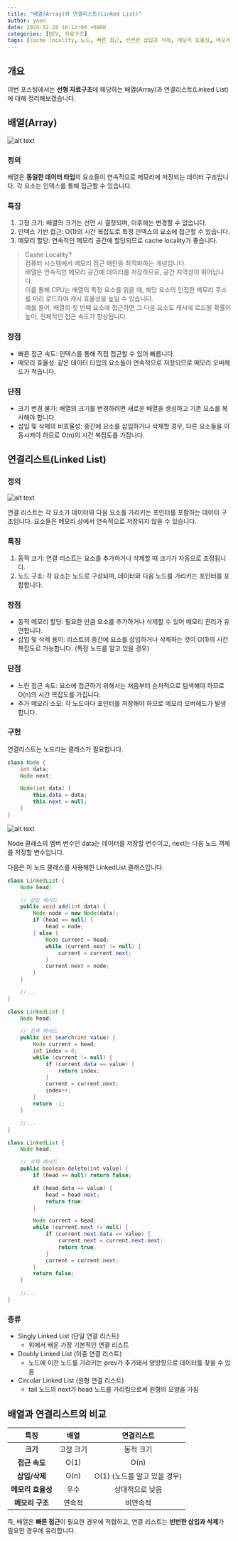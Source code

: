 ```yaml
---
title: "배열(Array)와 연결리스트(Linked List)"
author: yeon
date: 2024-12-28 16:12:00 +0900
categories: [DEV, 자료구조]
tags: [cache locality, 노드, 빠른 접근, 빈번한 삽입과 삭제, 메모리 효율성, 메모리 구조, 고정vs동적]
---
```


## 개요

이번 포스팅에서는 **선형 자료구조**에 해당하는 배열(Array)과 연결리스트(Linked List)에 대해 정리해보겠습니다.

## 배열(Array)

![alt text](/assets/img/자료구조/image.png)

### 정의

배열은 **동일한 데이터 타입**의 요소들이 연속적으로 메모리에 저장되는 데이터 구조입니다. 각 요소는 인덱스를 통해 접근할 수 있습니다.

### 특징

1. 고정 크기: 배열의 크기는 선언 시 결정되며, 이후에는 변경할 수 없습니다.
2. 인덱스 기반 접근: O(1)의 시간 복잡도로 특정 인덱스의 요소에 접근할 수 있습니다.
3. 메모리 할당: 연속적인 메모리 공간에 할당되므로 cache locality가 좋습니다.

> Cashe Locality?   
컴퓨터 시스템에서 메모리 접근 패턴을 최적화하는 개념입니다.   
배열은 연속적인 메모리 공간에 데이터를 저장하므로, 공간 지역성이 뛰어납니다.   
이를 통해 CPU는 배열의 특정 요소를 읽을 때, 해당 요소의 인접한 메모리 주소를 미리 로드하여 캐시 효율성을 높일 수 있습니다.   
예를 들어, 배열의 첫 번째 요소에 접근하면 그 다음 요소도 캐시에 로드될 확률이 높아, 전체적인 접근 속도가 향상됩니다.

### 장점

- 빠른 접근 속도: 인덱스를 통해 직접 접근할 수 있어 빠릅니다.
- 메모리 효율성: 같은 데이터 타입의 요소들이 연속적으로 저장되므로 메모리 오버헤드가 적습니다.

### 단점

- 크기 변경 불가: 배열의 크기를 변경하려면 새로운 배열을 생성하고 기존 요소를 복사해야 합니다.
- 삽입 및 삭제의 비효율성: 중간에 요소를 삽입하거나 삭제할 경우, 다른 요소들을 이동시켜야 하므로 O(n)의 시간 복잡도를 가집니다.

## 연결리스트(Linked List)

### 정의

![alt text](/assets/img/자료구조/image-1.png)

연결 리스트는 각 요소가 데이터와 다음 요소를 가리키는 포인터를 포함하는 데이터 구조입니다. 요소들은 메모리 상에서 연속적으로 저장되지 않을 수 있습니다.

### 특징

1. 동적 크기: 연결 리스트는 요소를 추가하거나 삭제할 때 크기가 자동으로 조정됩니다.
2. 노드 구조: 각 요소는 노드로 구성되며, 데이터와 다음 노드를 가리키는 포인터를 포함합니다.

### 장점

- 동적 메모리 할당: 필요한 만큼 요소를 추가하거나 삭제할 수 있어 메모리 관리가 유연합니다.
- 삽입 및 삭제 용이: 리스트의 중간에 요소를 삽입하거나 삭제하는 것이 O(1)의 시간 복잡도로 가능합니다. (특정 노드를 알고 있을 경우)

### 단점

- 느린 접근 속도: 요소에 접근하기 위해서는 처음부터 순차적으로 탐색해야 하므로 O(n)의 시간 복잡도를 가집니다.
- 추가 메모리 소모: 각 노드마다 포인터를 저장해야 하므로 메모리 오버헤드가 발생합니다.

### 구현

연결리스트는 노드라는 클래스가 필요합니다.

```java
class Node {
    int data;
    Node next;

    Node(int data) {
        this.data = data;
        this.next = null;
    }
}
```

![alt text](/assets/img/자료구조/image-2.png)

Node 클래스의 멤버 변수인 data는 데이터를 저장할 변수이고, next는 다음 노드 객체를 저장할 변수입니다.

다음은 이 노드 클래스를 사용해한 LinkedList 클래스입니다.

```java
class LinkedList {
    Node head;

    // 삽입 메서드
    public void add(int data) {
        Node node = new Node(data);
        if (head == null) {
            head = node;
        } else {
            Node current = head;
            while (current.next != null) {
                current = current.next;
            }
            current.next = node;
        }
    }

    //...
}
```

```java
class LinkedList {
    Node head;

    // 검색 메서드
    public int search(int value) {
        Node current = head;
        int index = 0;
        while (current != null) {
            if (current.data == value) {
                return index;
            }
            current = current.next;
            index++;
        }
        return -1;
    }

    //...
}
```

```java
class LinkedList {
    Node head;

    // 삭제 메서드
    public boolean delete(int value) {
        if (head == null) return false;

        if (head.data == value) {
            head = head.next;
            return true;
        }

        Node current = head;
        while (current.next != null) {
            if (current.next.data == value) {
                current.next = current.next.next;
                return true;
            }
            current = current.next;
        }
        return false;
    }

    //...
}
```

### 종류

- Singly Linked List (단일 연결 리스트)
    - 위에서 배운 가장 기본적인 연결 리스트
- Doubly Linked List (이중 연결 리스트)
    - 노드에 이전 노드를 가리키는 prev가 추가돼서 양방향으로 데이터를 찾을 수 있음
- Circular Linked List (원형 연결 리스트)
    - tail 노드의 next가 head 노드를 가리킴으로써 원형의 모양을 가짐

## 배열과 연결리스트의 비교

|특징|배열|연결리스트|
|:---:|:---:|:---:|
|**크기**|고정 크기|동적 크기|
|**접근 속도**|O(1)|O(n)|
|**삽입/삭제**|	O(n)|O(1) (노드를 알고 있을 경우)|
|**메모리 효율성**|우수|상대적으로 낮음|
|**메모리 구조**|연속적|비연속적|

즉, 배열은 **빠른 접근**이 필요한 경우에 적합하고, 연결 리스트는 **빈번한 삽입과 삭제**가 필요한 경우에 유리합니다.